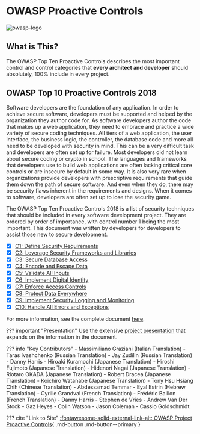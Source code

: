 # OWASP Proactive Controls

![owasp-logo](https://owasp.org/assets/images/logo.png)

## What is This?
The OWASP Top Ten Proactive Controls describes the most important control and control categories that **every architect and developer** should absolutely, 100% include in every project.

## OWASP Top 10 Proactive Controls 2018
Software developers are the foundation of any application. In order to achieve secure software, developers must be supported and helped by the organization they author code for. As software developers author the code that makes up a web application, they need to embrace and practice a wide variety of secure coding techniques. All tiers of a web application, the user interface, the business logic, the controller, the database code and more  all need to be developed with security in mind. This can be a very difficult task and developers are often set up for failure. Most developers did not learn about secure coding or crypto in school. The languages and frameworks that developers use to build web applications are often lacking critical core controls or are insecure by default in some way. It is also very rare when organizations provide developers with prescriptive requirements that guide them down the path of secure software. And even when they do, there may be security flaws inherent in the requirements and designs. When it comes to software, developers are often set up to lose the security game.

The OWASP Top Ten Proactive Controls 2018 is a list of security techniques that should be included in every software development project. They are ordered by order of importance, with control number 1 being the most important. This document was written by developers for developers to assist those new to secure development.

- [x] [C1: Define Security Requirements](https://owasp.org/www-project-proactive-controls/v3/en/c1-security-requirements)
- [x] [C2: Leverage Security Frameworks and Libraries](https://owasp.org/www-project-proactive-controls/v3/en/c2-leverage-security-frameworks-libraries)
- [x] [C3: Secure Database Access](https://owasp.org/www-project-proactive-controls/v3/en/c3-secure-database)
- [x] [C4: Encode and Escape Data](https://owasp.org/www-project-proactive-controls/v3/en/c4-encode-escape-data)
- [x] [C5: Validate All Inputs](https://owasp.org/www-project-proactive-controls/v3/en/c5-validate-inputs)
- [x] [C6: Implement Digital Identity](https://owasp.org/www-project-proactive-controls/v3/en/c6-digital-identity)
- [x] [C7: Enforce Access Controls](https://owasp.org/www-project-proactive-controls/v3/en/c7-enforce-access-controls)
- [x] [C8: Protect Data Everywhere](https://owasp.org/www-project-proactive-controls/v3/en/c8-protect-data-everywhere)
- [x] [C9: Implement Security Logging and Monitoring](https://owasp.org/www-project-proactive-controls/v3/en/c9-security-logging)
- [x] [C10: Handle All Errors and Exceptions](https://owasp.org/www-project-proactive-controls/v3/en/c10-errors-exceptions)

For more information, see the complete document [here](https://github.com/OWASP/www-project-proactive-controls/blob/master/v3/OWASP_Top_10_Proactive_Controls_V3.pdf).

??? important "Presentation"
    Use the extensive [project presentation](https://github.com/OWASP/www-project-proactive-controls/blob/master/v3/OWASP_Top_10_Proactive_Controls_V3.docx) that expands on the information in the document.

??? info "Key Contributors"
    - Massimiliano Graziani (Italian Translation)
    - Taras Ivashchenko (Russian Translation)
    - Jay Zudilin (Russian Translation)
    - Danny Harris
    - Hiroaki Kuramochi (Japanese Translation)
    - Hiroshi Fujimoto (Japanese Translation)
    - Hidenori Nagai (Japanese Translation)
    - Riotaro OKADA (Japanese Translation)
    - Robert Dracea (Japanese Translation)
    - Koichiro Watanabe (Japanese Translation)
    - Tony Hsu Hsiang Chih (Chinese Translation)
    - Abdessamad Temmar
    - Eyal Estrin (Hebrew Translation)
    - Cyrille Grandval (French Translation)
    - Frédéric Baillon (French Translation)
    - Danny Harris
    - Stephen de Vries
    - Andrew Van Der Stock
    - Gaz Heyes
    - Colin Watson
    - Jason Coleman
    - Cassio Goldschmidt

??? cite "Link to Site"
    [:fontawesome-solid-external-link-alt: OWASP Project Proactive Controls](https://owasp.org/www-project-proactive-controls/){ .md-button .md-button--primary }